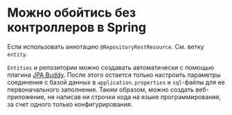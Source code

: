 # Можно обойтись без контроллеров в Spring

Если использовать аннотацию `@RepositoryRestResource`. См. ветку `entity`.

`Entities` и репозитории можно создавать автоматически с помощью плагина
[JPA Buddy](https://plugins.jetbrains.com/plugin/15075-jpa-buddy). 
После этого остается только настроить параметры соединения с базой данных в 
`application.properties` и `sql`-файлы для ее первоначального заполнения.
Таким образом, можно создать веб-приложение, не написав ни строчки кода на
языке программирования, за счет одного только конфигурирования.



